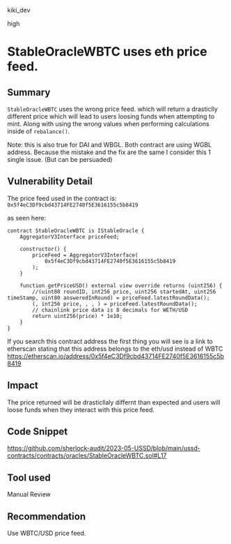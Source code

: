 kiki_dev

high

# StableOracleWBTC uses  eth price feed.

## Summary
`StableOracleWBTC` uses the wrong price feed. which will return a drasticlly different price which will lead to users loosing funds when attempting to mint. Along with using the wrong values when performing calculations inside of `rebalance()`.

Note: this is also true for DAI and WBGL. Both contract are using WGBL address. Because the mistake and the fix are the same I consider this 1 single issue.  (But can be persuaded) 
## Vulnerability Detail
The price feed used in the contract is: `0x5f4eC3Df9cbd43714FE2740f5E3616155c5b8419`

as seen here: 

```solidity
contract StableOracleWBTC is IStableOracle {
    AggregatorV3Interface priceFeed;

    constructor() {
        priceFeed = AggregatorV3Interface(
            0x5f4eC3Df9cbd43714FE2740f5E3616155c5b8419
        );
    }

    function getPriceUSD() external view override returns (uint256) {
        //(uint80 roundID, int256 price, uint256 startedAt, uint256 timeStamp, uint80 answeredInRound) = priceFeed.latestRoundData();
        (, int256 price, , , ) = priceFeed.latestRoundData();
        // chainlink price data is 8 decimals for WETH/USD
        return uint256(price) * 1e10;
    }
}
```

If you search this contract address the first thing you will see is a link to etherscan stating that this address belongs to the eth/usd instead of WBTC
https://etherscan.io/address/0x5f4eC3Df9cbd43714FE2740f5E3616155c5b8419

## Impact
The price returned will be drasticllaly differnt than expected and users will loose funds when they interact with this price feed. 
## Code Snippet
https://github.com/sherlock-audit/2023-05-USSD/blob/main/ussd-contracts/contracts/oracles/StableOracleWBTC.sol#L17
## Tool used

Manual Review

## Recommendation
Use WBTC/USD price feed. 